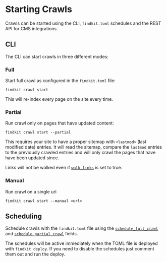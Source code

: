# Starting Crawls

Crawls can be started using the CLI, `findkit.toml` schedules and the REST
API for CMS integrations.

## CLI

The CLI can start crawls in three different modes:

### Full

Start full crawl as configured in the `findkit.toml` file:

```
findkit crawl start
```

This will re-index every page on the site every time.

### Partial

Run crawl only on pages that have updated content:

```
findkit crawl start --partial
```

This requires your site to have a proper sitemap with `<lastmod>` (last modified
date) entries. It will read the sitemap, compare the `lastmod` entries to the
previously crawled entries and will only crawl the pages that have have been
updated since.

Links will not be walked even if
[`walk_links`](/toml/#walk_links) is set to true.

### Manual

Run crawl on a single url

```
findkit crawl start --manual <url>
```

## Scheduling

Schedule crawls with the `findkit.toml` file using the
[`schedule_full_crawl`](/toml/#schedule_full_crawl) and
[`schedule_partial_crawl`](/toml/#schedule_partial_crawl) fields.

The schedules will be active immediately when the TOML file
is deployed with `findkit deploy`. If you need to disable the
schedules just comment them out and run the deploy.
